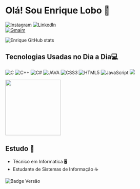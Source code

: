 # Olá! Sou Enrique Lobo 👋

[![Instagram](https://img.shields.io/badge/Instagram-E4405F?style=for-the-badge&logo=instagram&logoColor=white)](https://www.instagram.com/enriquelobo_/)
[![LinkedIn](https://img.shields.io/badge/LinkedIn-0077B5?style=for-the-badge&logo=linkedin&logoColor=white)](https://www.linkedin.com/in/enrique-rocha-2946b1267/) 	
[![Gmaim](https://img.shields.io/badge/Gmail-D14836?style=for-the-badge&logo=gmail&logoColor=white)](mailto:enriquealfenas@gmail.com)

![Enrique GitHub stats](https://github-readme-stats.vercel.app/api?username=EnrLobo&show_icons=true&theme=dracula&border-radius=5)


## Tecnologias Usadas no Dia a Dia💻

![C](https://img.shields.io/badge/C-00599C?style=for-the-badge&logo=c&logoColor=white) 
![C++](https://img.shields.io/badge/C%2B%2B-00599C?style=for-the-badge&logo=c%2B%2B&logoColor=white)
![C#](https://img.shields.io/badge/C%23-239120?style=for-the-badge&logo=c-sharp&logoColor=white)
![JAVA](https://img.shields.io/badge/Java-ED8B00?style=for-the-badge&logo=openjdk&logoColor=white)
![CSS3](https://img.shields.io/badge/css3-%231572B6.svg?style=for-the-badge&logo=css3&logoColor=white)
![HTML5](https://img.shields.io/badge/html5-%23E34F26.svg?style=for-the-badge&logo=html5&logoColor=white)
![JavaScript](https://img.shields.io/badge/javascript-%23323330.svg?style=for-the-badge&logo=javascript&logoColor=%23F7DF1E)
<img src="https://cdn.jsdelivr.net/gh/devicons/devicon@latest/icons/mysql/mysql-original-wordmark.svg" />
          



<a href="https://github.com/EnrLobo/convoychat">
  <img height=173 align="center" src="https://github-readme-stats.vercel.app/api/top-langs?username=EnrLobo&layout=compact&langs_count=8&card_width=320&theme=dracula" />
</a>


## Estudo 📖

- Técnico em Informatica 🖥️
- Estudante de Sistemas de Informação ☕

![Badge Versão](http://img.shields.io/static/v1?label=instituição&message=IF-sul-de-minas&color=GREEN&style=for-the-badge)

  ##

  



